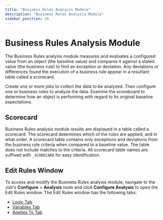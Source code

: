 ```yaml
---
title: "Business Rules Analysis Module"
description: "Business Rules Analysis Module"
sidebar_position: 20
---
```


# Business Rules Analysis Module

The Business Rules analysis module measures and evaluates a configured value from an object (the
baseline value) and compares it against a stated value (the business rule) to find an exception or
deviation. Any deviations or differences found the execution of a business rule appear in a
resultant table called a scorecard.

Create one or more jobs to collect the data to be analyzed. Then configure one or business rules to
analyze the data. Examine the scoreboard to determine how an object is performing with regard to its
original baseline expectations.

## Scorecard

Business Rules analysis module results are displayed in a table called a scorecard. The scorecard
determines which of the rules are applied, and in what order. A scorecard table contains only
exceptions and deviations from the business rule criteria when compared to a baseline value. The
table does not include matches to the criteria. All scorecard table names are suffixed with
`_SCORECARD` for easy identification.

## Edit Rules Window

To access and modify the Business Rules analysis module, navigate to the Job's **Configure** >
**Analysis** node and click **Configure Analysis** to open the Edit Rules window. The Edit Rules
window has the following tabs:

- [Logic Tab](/docs/accessanalyzer/11.6/admin/analysis/businessrules/logic.md)
- [Variables Tab](/docs/accessanalyzer/11.6/admin/analysis/businessrules/variables.md)
- [Applies To Tab](/docs/accessanalyzer/11.6/admin/analysis/businessrules/appliesto.md)
